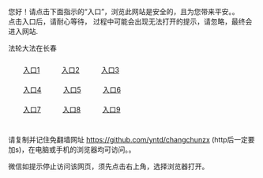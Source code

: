 您好！请点击下面指示的“入口”，浏览此网站是安全的，且为您带来平安。。 <br/>
点击入口后，请耐心等待， 过程中可能会出现无法打开的提示，请忽略，最终会进入网站. </br>

法轮大法在长春<br/>
<div style="padding:10px"><a style="margin:20px" target="_blank" href="https://d33ijr40pxb2a0.cloudfront.net/2Qpsp?zgqxav" id="ccLink1" rel="nofollow">入口1</a> <a target="_blank" style="margin:20px" href="https://d2t60p8z47aj4j.cloudfront.net/2Qpsp?wlqgpatm" id="ccLink2" rel="nofollow">入口2</a> <a style="margin:20px" target="_blank" href="https://dyy277padkt3y.cloudfront.net/2Qpsp?sncyebo" id="ccLink3" rel="nofollow">入口3</a></div>

<div style="padding:10px" ><a style="margin:20px" target="_blank" href="https://d33ijr40pxb2a0.cloudfront.net/2Qpsp?zgqxav" id="ccLink4" rel="nofollow">入口4</a> <a style="margin:20px" href="https://d2t60p8z47aj4j.cloudfront.net/2Qpsp?wlqgpatm" target="_blank" id="ccLink5" rel="nofollow">入口5</a> <a style="margin:20px" href="https://dyy277padkt3y.cloudfront.net/2Qpsp?sncyebo" target="_blank" id="ccLink6" rel="nofollow">入口6</a></div>

<div style="padding:10px"><a style="margin:20px" target="_blank" href="https://d33ijr40pxb2a0.cloudfront.net/2Qpsp?zgqxav" id="ccLink7" rel="nofollow">入口7</a> <a style="margin:20px" href="https://d2t60p8z47aj4j.cloudfront.net/2Qpsp?wlqgpatm" target="_blank" id="ccLink8" rel="nofollow">入口8</a> <a style="margin:20px" target="_blank" href="https://dyy277padkt3y.cloudfront.net/2Qpsp?sncyebo" id="ccLink9" rel="nofollow">入口9</a></div>

<br/>



请复制并记住免翻墙网址 https://github.com/yntd/changchunzx (http后一定要加s)，在电脑或手机的浏览器均可访问。。<br/>

微信如提示停止访问该网页，须先点击右上角，选择浏览器打开。
